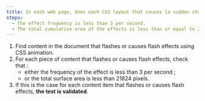 ```yaml
---
title: In each web page, does each CSS layout that causes [a sudden change in brightness or flashing](#changement-brusque-de-luminosite-ou-effet-de-flash) meet one of these conditions?
steps:
  - The effect frequency is less than 3 per second.
  - The total cumulative area of the effects is less than or equal to 21824 pixels.
---
```


1. Find content in the document that flashes or causes flash effects using CSS animation.
2. For each piece of content that flashes or causes flash effects, check that :
   - either the frequency of the effect is less than 3 per second ;
   - or the total surface area is less than 21824 pixels.
3. If this is the case for each content item that flashes or causes flash effects, **the test is validated**.

